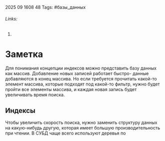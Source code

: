 2025 09 1608 48
Tags: #базы_данных 
###### Links: 
1) 
# Заметка
Для понимания концепции индексов можно представить базу данных как массив. Добавление новых записей работает быстро- данные добавляются в конец массива.
Но если требуется прочитать какой-то элемент массива, которые подходят под какой-то фильтр, нужно будет пройти все элементы массива, и каждая новая запись будет увеличивать время поиска.
## Индексы
Чтобы увеличить скорость поиска, нужно заменить структуру данных на какую-нибудь другую, которая имеет большую производительность при чтении. В СУБД чаще всего используют деревья по